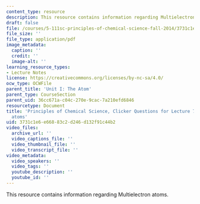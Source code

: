 ```yaml
---
content_type: resource
description: This resource contains information regarding Multielectron atoms.
draft: false
file: /courses/5-111sc-principles-of-chemical-science-fall-2014/3731c1e6e66883c2d246d132f91c44b2_MIT5_111F14_Lec7Clkr.pdf
file_size: ''
file_type: application/pdf
image_metadata:
  caption: ''
  credit: ''
  image-alt: ''
learning_resource_types:
- Lecture Notes
license: https://creativecommons.org/licenses/by-nc-sa/4.0/
ocw_type: OCWFile
parent_title: 'Unit I: The Atom'
parent_type: CourseSection
parent_uid: 36cc671a-c04c-270e-9cac-7a210efd6846
resourcetype: Document
title: 'Principles of Chemical Science, Clicker Questions for Lecture 7: Multielectron
  atoms'
uid: 3731c1e6-e668-83c2-d246-d132f91c44b2
video_files:
  archive_url: ''
  video_captions_file: ''
  video_thumbnail_file: ''
  video_transcript_file: ''
video_metadata:
  video_speakers: ''
  video_tags: ''
  youtube_description: ''
  youtube_id: ''
---
```

This resource contains information regarding Multielectron atoms.